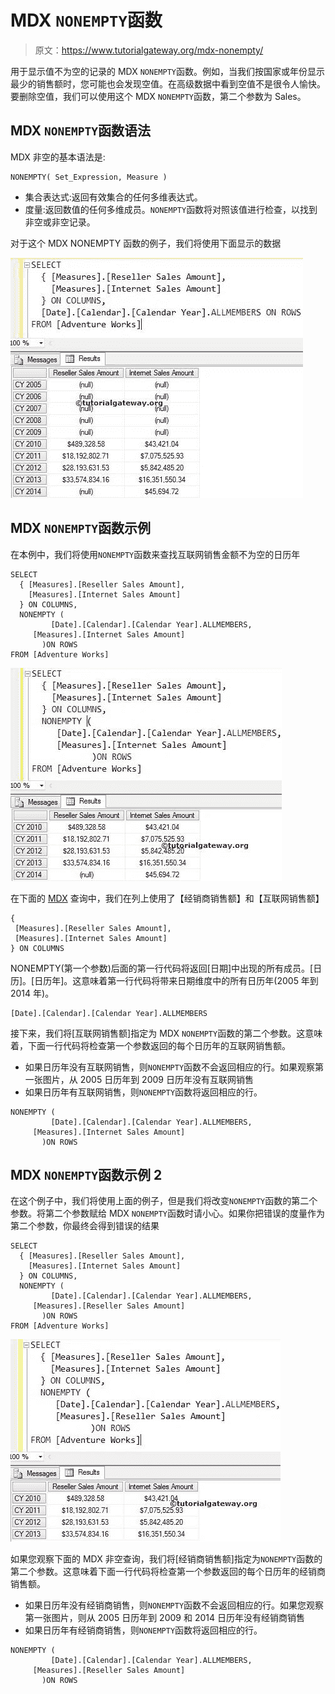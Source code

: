 # MDX `NONEMPTY`函数

> 原文：<https://www.tutorialgateway.org/mdx-nonempty/>

用于显示值不为空的记录的 MDX `NONEMPTY`函数。例如，当我们按国家或年份显示最少的销售额时，您可能也会发现空值。在高级数据中看到空值不是很令人愉快。要删除空值，我们可以使用这个 MDX `NONEMPTY`函数，第二个参数为 Sales。

## MDX `NONEMPTY`函数语法

MDX 非空的基本语法是:

```
NONEMPTY( Set_Expression, Measure )
```

*   集合表达式:返回有效集合的任何多维表达式。
*   度量:返回数值的任何多维成员。`NONEMPTY`函数将对照该值进行检查，以找到非空或非空记录。

对于这个 MDX NONEMPTY 函数的例子，我们将使用下面显示的数据

![MDX NONEMPTY Function](img/b5ce119fe3a2b78475320e0ae986a36f.png)

## MDX `NONEMPTY`函数示例

在本例中，我们将使用`NONEMPTY`函数来查找互联网销售金额不为空的日历年

```
SELECT 
  { [Measures].[Reseller Sales Amount],
    [Measures].[Internet Sales Amount]
  } ON COLUMNS,
  NONEMPTY (
         [Date].[Calendar].[Calendar Year].ALLMEMBERS,
	 [Measures].[Internet Sales Amount]
	   )ON ROWS
FROM [Adventure Works]
```

![MDX NONEMPTY FUNCTION](img/ad41ba8fadba6e0e0a4523f880bf3191.png)

在下面的 [MDX](https://www.tutorialgateway.org/mdx/) 查询中，我们在列上使用了【经销商销售额】和【互联网销售额】

```
{
 [Measures].[Reseller Sales Amount],
 [Measures].[Internet Sales Amount]
} ON COLUMNS
```

NONEMPTY(第一个参数)后面的第一行代码将返回[日期]中出现的所有成员。[日历]。[日历年]。这意味着第一行代码将带来日期维度中的所有日历年(2005 年到 2014 年)。

```
[Date].[Calendar].[Calendar Year].ALLMEMBERS
```

接下来，我们将[互联网销售额]指定为 MDX `NONEMPTY`函数的第二个参数。这意味着，下面一行代码将检查第一个参数返回的每个日历年的互联网销售额。

*   如果日历年没有互联网销售，则`NONEMPTY`函数不会返回相应的行。如果观察第一张图片，从 2005 日历年到 2009 日历年没有互联网销售
*   如果日历年有互联网销售，则`NONEMPTY`函数将返回相应的行。

```
NONEMPTY (
         [Date].[Calendar].[Calendar Year].ALLMEMBERS,
	 [Measures].[Internet Sales Amount]
	   )ON ROWS
```

## MDX `NONEMPTY`函数示例 2

在这个例子中，我们将使用上面的例子，但是我们将改变`NONEMPTY`函数的第二个参数。将第二个参数赋给 MDX `NONEMPTY`函数时请小心。如果你把错误的度量作为第二个参数，你最终会得到错误的结果

```
SELECT 
  { [Measures].[Reseller Sales Amount],
    [Measures].[Internet Sales Amount]
  } ON COLUMNS,
  NONEMPTY (
         [Date].[Calendar].[Calendar Year].ALLMEMBERS,
	 [Measures].[Reseller Sales Amount]
	   )ON ROWS
FROM [Adventure Works]
```

![MDX NONEMPTY FUNCTION](img/4d05e5eacb95c4de46947bcd72fcc6f8.png)

如果您观察下面的 MDX 非空查询，我们将[经销商销售额]指定为`NONEMPTY`函数的第二个参数。这意味着下面一行代码将检查第一个参数返回的每个日历年的经销商销售额。

*   如果日历年没有经销商销售，则`NONEMPTY`函数不会返回相应的行。如果您观察第一张图片，则从 2005 日历年到 2009 和 2014 日历年没有经销商销售
*   如果日历年有经销商销售，则`NONEMPTY`函数将返回相应的行。

```
NONEMPTY (
         [Date].[Calendar].[Calendar Year].ALLMEMBERS,
	 [Measures].[Reseller Sales Amount]
	   )ON ROWS
```